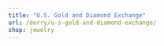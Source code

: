 ```yaml
---
title: "U.S. Gold and Diamond Exchange"
url: /derry/u-s-gold-and-diamond-exchange/
shop: jewelry
---
```

